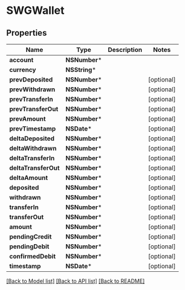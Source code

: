 # SWGWallet

## Properties
Name | Type | Description | Notes
------------ | ------------- | ------------- | -------------
**account** | **NSNumber*** |  | 
**currency** | **NSString*** |  | 
**prevDeposited** | **NSNumber*** |  | [optional] 
**prevWithdrawn** | **NSNumber*** |  | [optional] 
**prevTransferIn** | **NSNumber*** |  | [optional] 
**prevTransferOut** | **NSNumber*** |  | [optional] 
**prevAmount** | **NSNumber*** |  | [optional] 
**prevTimestamp** | **NSDate*** |  | [optional] 
**deltaDeposited** | **NSNumber*** |  | [optional] 
**deltaWithdrawn** | **NSNumber*** |  | [optional] 
**deltaTransferIn** | **NSNumber*** |  | [optional] 
**deltaTransferOut** | **NSNumber*** |  | [optional] 
**deltaAmount** | **NSNumber*** |  | [optional] 
**deposited** | **NSNumber*** |  | [optional] 
**withdrawn** | **NSNumber*** |  | [optional] 
**transferIn** | **NSNumber*** |  | [optional] 
**transferOut** | **NSNumber*** |  | [optional] 
**amount** | **NSNumber*** |  | [optional] 
**pendingCredit** | **NSNumber*** |  | [optional] 
**pendingDebit** | **NSNumber*** |  | [optional] 
**confirmedDebit** | **NSNumber*** |  | [optional] 
**timestamp** | **NSDate*** |  | [optional] 

[[Back to Model list]](../README.md#documentation-for-models) [[Back to API list]](../README.md#documentation-for-api-endpoints) [[Back to README]](../README.md)


